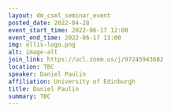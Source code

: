 ```yaml
---
layout: dm_csml_seminar_event
posted_date: 2022-04-28
event_start_time: 2022-06-17 12:00
event_end_time: 2022-06-17 13:00
img: ellis-logo.png
alt: image-alt
join_link: https://ucl.zoom.us/j/97245943682
location: TBC
speaker: Daniel Paulin
affiliation: University of Edinburgh
title: Daniel Paulin
summary: TBC
---
```

